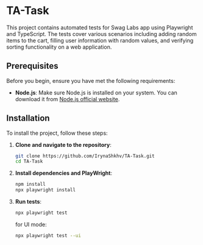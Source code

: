 # TA-Task
This project contains automated tests for Swag Labs app using Playwright and TypeScript. The tests cover various scenarios including adding random items to the cart, filling user information with random values, and verifying sorting functionality on a web application.

## Prerequisites

Before you begin, ensure you have met the following requirements:

- **Node.js**: Make sure Node.js is installed on your system. You can download it from [Node.js official website](https://nodejs.org/).

## Installation

To install the project, follow these steps:

1. **Clone and navigate to the repository**:

   ```sh
   git clone https://github.com/IrynaShkhv/TA-Task.git
   cd TA-Task
   ```
   
2. **Install dependencies and PlayWright**:
      ```sh
   npm install
      npx playwright install

   ```

3. **Run tests**:
      ```sh
      npx playwright test
   ```
   for UI mode:
      ```sh
      npx playwright test --ui
   ```
